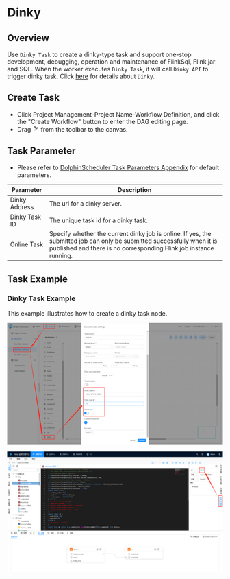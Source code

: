 # Dinky

## Overview

Use `Dinky Task` to create a dinky-type task and support one-stop development, debugging, operation and maintenance of FlinkSql, Flink jar and SQL. When the worker executes `Dinky Task`,
it will call `Dinky API` to trigger dinky task. Click [here](http://www.dlink.top/) for details about `Dinky`.

## Create Task

- Click Project Management-Project Name-Workflow Definition, and click the "Create Workflow" button to enter the DAG editing page.
- Drag <img src="../../../../img/tasks/icons/dinky.png" width="15"/> from the toolbar to the canvas.

## Task Parameter

- Please refer to [DolphinScheduler Task Parameters Appendix](appendix.md#default-task-parameters) for default parameters.

| **Parameter** |                                                                                       **Description**                                                                                        |
|---------------|----------------------------------------------------------------------------------------------------------------------------------------------------------------------------------------------|
| Dinky Address | The url for a dinky server.                                                                                                                                                                  |
| Dinky Task ID | The unique task id for a dinky task.                                                                                                                                                         |
| Online Task   | Specify whether the current dinky job is online. If yes, the submitted job can only be submitted successfully when it is published and there is no corresponding Flink job instance running. |

## Task Example

### Dinky Task Example

This example illustrates how to create a dinky task node.

![demo-dinky](../../../../img/tasks/demo/dinky.png)

![demo-get-dinky-task-id](../../../../img/tasks/demo/dinky_task_id.png)

